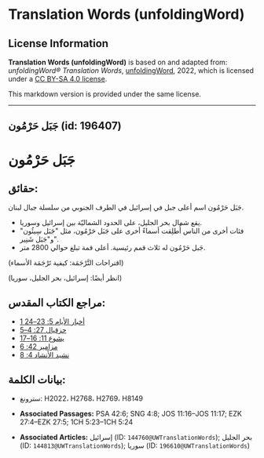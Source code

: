 # Translation Words (unfoldingWord)

## License Information

**Translation Words (unfoldingWord)** is based on and adapted from: _unfoldingWord® Translation Words_, [unfoldingWord](https://unfoldingword.org/utw), 2022, which is licensed under a [CC BY-SA 4.0 license](https://creativecommons.org/licenses/by-sa/4.0/legalcode.en).

This markdown version is provided under the same license.



--------------------------------

## جَبَل حَرْمُون (id: 196407)

جَبَل حَرْمُون
==============

حقائق:
------

جَبَل حَرْمُون اسم أعلى جبل في إسرائيل في الطرف الجنوبي من سلسلة جبال لبنان.

* يقع شمال بحر الجليل، على الحدود الشماليّة بين إسرائيل وسوريا.
* فئات أخرى من الناس أُطلِقت أسماءً أخرى على جَبَل حَرْمُون، مثل "جَبَل سِيئُون" و"جَبَل شَنِير".
* جَبل حَرْمُون له ثلاث قمم رئيسية. أعلى قمة تبلغ حوالي 2800 متر.

(اقتراحات التَّرْجَمَة: كيفية تَرْجَمَة الأسماء)

(انظر أيضًا: إسرائيل، بحر الجليل، سوريا)

مراجع الكتاب المقدس:
--------------------

* [1 أخبار الأيام 5: 23–24](https://ref.ly/1Chr5:23-1Chr5:24)
* [حزقيال 27: 4–5](https://ref.ly/Ezek27:4-Ezek27:5)
* [يشوع 11: 16–17](https://ref.ly/Josh11:16-Josh11:17)
* [مزامير 42: 6](https://ref.ly/Ps42:6)
* [نشيد الأنشاد 4: 8](https://ref.ly/Song4:8)

بيانات الكلمة:
--------------

* سترونغ: H2022، H2768، H2769، H8149

* **Associated Passages:** PSA 42:6; SNG 4:8; JOS 11:16–JOS 11:17; EZK 27:4–EZK 27:5; 1CH 5:23–1CH 5:24
* **Associated Articles:** إسرائيل (ID: `144760@UWTranslationWords`); بحر الجليل (ID: `144813@UWTranslationWords`); سوريا (ID: `196610@UWTranslationWords`)

